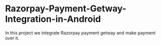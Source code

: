 # Razorpay-Payment-Getway-Integration-in-Android
In this project we integrate Razorpay payment getway and make payment over it.

